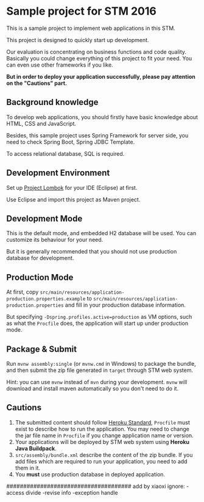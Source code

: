 # Sample project for STM 2016

This is a sample project to implement web applications in this STM.

This project is designed to quickly start up development.

Our evaluation is concentrating on business functions and code quality.
Basically you could change everything of this project to fit your need.
You can even use other frameworks if you like.

**But in order to deploy your application successfully, please pay attention on the "Cautions" part.**

## Background knowledge

To develop web applications, you should firstly have basic knowledge about HTML, CSS and JavaScript.

Besides, this sample project uses Spring Framework for server side, you need to check Spring Boot, Spring JDBC Template.

To access relational database, SQL is required.

## Development Environment

Set up [Project Lombok](https://projectlombok.org/) for your IDE (Eclipse) at first.

Use Eclipse and import this project as Maven project.

## Development Mode

This is the default mode, and embedded H2 database will be used.
You can customize its behaviour for your need.

But it is generally recommended that you should not use production database for development.

## Production Mode

At first, copy `src/main/resources/application-production.properties.example` to `src/main/resources/application-production.properties` and fill in your production database information.

But specifying `-Dspring.profiles.active=production` as VM options, such as what the `Procfile` does, the application will start up under production mode.

## Package & Submit

Run `mvnw assembly:single` (or `mvnw.cmd` in Windows) to package the bundle, and then submit the zip file generated in `target` through STM web system.

Hint: you can use `mvnw` instead of `mvn` during your development. `mvnw` will download and install maven automatically so you don't need to do it.

## Cautions

1. The submitted content should follow [Heroku Standard](https://devcenter.heroku.com/articles/getting-started-with-java#define-a-procfile),
`Procfile` must exist to describe how to run the application. You may need to change the jar file name in `Procfile` if you change application name or version.
2. Your applications will be deployed by STM web system using **Heroku Java Buildpack**.
3. `src/assembly/bundle.xml` describe the content of the zip bundle. If you add files which are required to run your application, you need to add them in it.
4. You **must** use production database in deployed application.


##################################### add by xiaoxi
ignore:
-access divide
-revise info
-exception handle